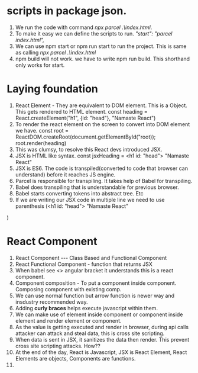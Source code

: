 # scripts in package json.
1. We run the code with command *npx parcel .\index.html*.
2. To make it easy we can define the scripts to run. *"start": "parcel index.html",* 
3. We can use npm start or npm run start to run the project. This is same as calling *npx parcel .\index.html*
4. npm build will not work. we have to write npm run build. This shorthand only works for start.

# Laying foundation
1. React Element - They are equivalent to DOM element. This is a Object. This gets rendered to HTML element.
const heading = React.createElement("h1", {id: "head"}, "Namaste React")
2. To render the react element on the screen to convert into DOM element we have.
const root = ReactDOM.createRoot(document.getElementById("root));
root.render(heading)
3. This was clumsy, to resolve this React devs introduced JSX.
4. JSX is HTML like syntax.
const jsxHeading = <h1 id: "head"> "Namaste React"</h1>
5. JSX is ES6. The code is transpiled(converted to code that browser can understand) before it reaches JS engine.
6. Parcel is responsible for transpiling. It takes help of Babel for transpiling.
7. Babel does transpiling that is understandable for previous browser.
8. Babel starts converting tokens into abstract tree. Etc
9. If we are writing our JSX code in multiple line we need to use parenthesis
(<h1 id: "head"> 
"Namaste React"
</h1>)

# React Component
1. React Component --- Class Based and Functional Component
2. React Functional Component - function that returns JSX
3. When babel see <> angular bracket it understands this is a react component.
4. Component composition - To put a component inside component. Composing component with existing comp.
5. We can use normal function but arrow function is newer way and insdustry recommended way.
6. Adding **curly braces** helps execute javascript within them.
7. We can make use of element inside component or component inside element and render element or component.
8. As the value is getting executed and render in browser, during api calls attacker can attack and steal data, this is cross site scripting.
9. When data is sent in JSX, it sanitizes the data then render. This prevent cross site scripting attacks. How??
10. At the end of the day,
React is Javascript, JSX is React Element, React Elements are objects, Components are functions.
11. 
